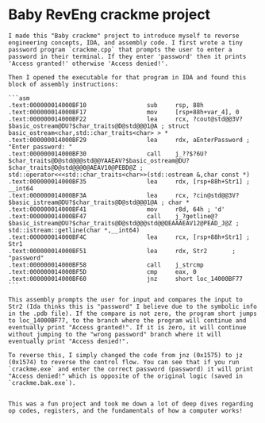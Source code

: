 # Baby RevEng crackme project
    I made this "Baby crackme" project to introduce myself to reverse engineering concepts, IDA, and assembly code. I first wrote a tiny password program `crackme.cpp` that prompts the user to enter a password in their terminal. If they enter 'password' then it prints 'Access granted!' otherwise 'Access denied!'. 

    Then I opened the executable for that program in IDA and found this block of assembly instructions:

    ```asm
    .text:000000014000BF10                 sub     rsp, 88h
    .text:000000014000BF17                 mov     [rsp+88h+var_4], 0
    .text:000000014000BF22                 lea     rcx, ?cout@std@@3V?$basic_ostream@DU?$char_traits@D@std@@@1@A ; struct basic_ostream<char,std::char_traits<char> > *
    .text:000000014000BF29                 lea     rdx, aEnterPassword ; "Enter password: "
    .text:000000014000BF30                 call    j_??$?6U?$char_traits@D@std@@@std@@YAAEAV?$basic_ostream@DU?$char_traits@D@std@@@0@AEAV10@PEBD@Z ; std::operator<<<std::char_traits<char>>(std::ostream &,char const *)
    .text:000000014000BF35                 lea     rdx, [rsp+88h+Str1] ; __int64
    .text:000000014000BF3A                 lea     rcx, ?cin@std@@3V?$basic_istream@DU?$char_traits@D@std@@@1@A ; char *
    .text:000000014000BF41                 mov     r8d, 64h ; 'd'
    .text:000000014000BF47                 call    j_?getline@?$basic_istream@DU?$char_traits@D@std@@@std@@QEAAAEAV12@PEAD_J@Z ; std::istream::getline(char *,__int64)
    .text:000000014000BF4C                 lea     rcx, [rsp+88h+Str1] ; Str1
    .text:000000014000BF51                 lea     rdx, Str2       ; "password"
    .text:000000014000BF58                 call    j_strcmp
    .text:000000014000BF5D                 cmp     eax, 0
    .text:000000014000BF60                 jnz     short loc_14000BF77
    ```

    This assembly prompts the user for input and compares the input to Str2 (Ida thinks this is "password" I believe due to the symbolic info in the .pdb file). If the compare is not zero, the program short jumps to loc_14000BF77, to the branch where the program will continue and eventually print "Access granted!". If it is zero, it will continue without jumping to the "wrong password" branch where it will eventually print "Access denied!".

    To reverse this, I simply changed the code from jnz (0x1575) to jz (0x1574) to reverse the control flow. You can see that if you run `crackme.exe` and enter the correct password (password) it will print "Access denied!" which is opposite of the original logic (saved in `crackme.bak.exe`).


    This was a fun project and took me down a lot of deep dives regarding op codes, registers, and the fundamentals of how a computer works!